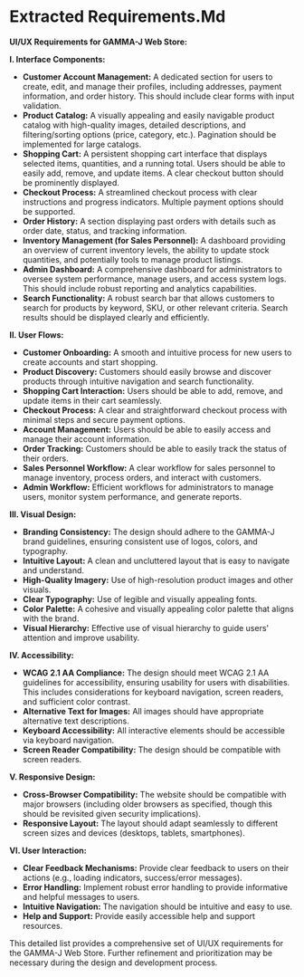 # Extracted Requirements.Md

**UI/UX Requirements for GAMMA-J Web Store:**

**I. Interface Components:**

*   **Customer Account Management:**  A dedicated section for users to create, edit, and manage their profiles, including addresses, payment information, and order history.  This should include clear forms with input validation.
*   **Product Catalog:**  A visually appealing and easily navigable product catalog with high-quality images, detailed descriptions, and filtering/sorting options (price, category, etc.).  Pagination should be implemented for large catalogs.
*   **Shopping Cart:** A persistent shopping cart interface that displays selected items, quantities, and a running total.  Users should be able to easily add, remove, and update items.  A clear checkout button should be prominently displayed.
*   **Checkout Process:** A streamlined checkout process with clear instructions and progress indicators.  Multiple payment options should be supported.
*   **Order History:** A section displaying past orders with details such as order date, status, and tracking information.
*   **Inventory Management (for Sales Personnel):** A dashboard providing an overview of current inventory levels, the ability to update stock quantities, and potentially tools to manage product listings.
*   **Admin Dashboard:**  A comprehensive dashboard for administrators to oversee system performance, manage users, and access system logs.  This should include robust reporting and analytics capabilities.
*   **Search Functionality:** A robust search bar that allows customers to search for products by keyword, SKU, or other relevant criteria.  Search results should be displayed clearly and efficiently.

**II. User Flows:**

*   **Customer Onboarding:** A smooth and intuitive process for new users to create accounts and start shopping.
*   **Product Discovery:**  Customers should easily browse and discover products through intuitive navigation and search functionality.
*   **Shopping Cart Interaction:**  Users should be able to add, remove, and update items in their cart seamlessly.
*   **Checkout Process:** A clear and straightforward checkout process with minimal steps and secure payment options.
*   **Account Management:** Users should be able to easily access and manage their account information.
*   **Order Tracking:**  Customers should be able to easily track the status of their orders.
*   **Sales Personnel Workflow:**  A clear workflow for sales personnel to manage inventory, process orders, and interact with customers.
*   **Admin Workflow:**  Efficient workflows for administrators to manage users, monitor system performance, and generate reports.

**III. Visual Design:**

*   **Branding Consistency:** The design should adhere to the GAMMA-J brand guidelines, ensuring consistent use of logos, colors, and typography.
*   **Intuitive Layout:** A clean and uncluttered layout that is easy to navigate and understand.
*   **High-Quality Imagery:**  Use of high-resolution product images and other visuals.
*   **Clear Typography:**  Use of legible and visually appealing fonts.
*   **Color Palette:**  A cohesive and visually appealing color palette that aligns with the brand.
*   **Visual Hierarchy:**  Effective use of visual hierarchy to guide users' attention and improve usability.


**IV. Accessibility:**

*   **WCAG 2.1 AA Compliance:**  The design should meet WCAG 2.1 AA guidelines for accessibility, ensuring usability for users with disabilities.  This includes considerations for keyboard navigation, screen readers, and sufficient color contrast.
*   **Alternative Text for Images:**  All images should have appropriate alternative text descriptions.
*   **Keyboard Accessibility:**  All interactive elements should be accessible via keyboard navigation.
*   **Screen Reader Compatibility:**  The design should be compatible with screen readers.

**V. Responsive Design:**

*   **Cross-Browser Compatibility:** The website should be compatible with major browsers (including older browsers as specified, though this should be revisited given security implications).
*   **Responsive Layout:** The layout should adapt seamlessly to different screen sizes and devices (desktops, tablets, smartphones).

**VI. User Interaction:**

*   **Clear Feedback Mechanisms:**  Provide clear feedback to users on their actions (e.g., loading indicators, success/error messages).
*   **Error Handling:**  Implement robust error handling to provide informative and helpful messages to users.
*   **Intuitive Navigation:**  The navigation should be intuitive and easy to use.
*   **Help and Support:**  Provide easily accessible help and support resources.


This detailed list provides a comprehensive set of UI/UX requirements for the GAMMA-J Web Store.  Further refinement and prioritization may be necessary during the design and development process.